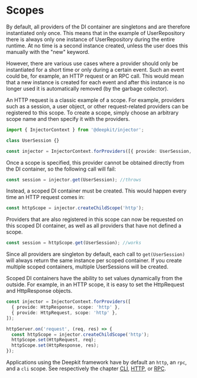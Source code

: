# Scopes

By default, all providers of the DI container are singletons and are therefore instantiated only once. This means that in the example of UserRepository there is always only one instance of UserRepository during the entire runtime. At no time is a second instance created, unless the user does this manually with the "new" keyword.

However, there are various use cases where a provider should only be instantiated for a short time or only during a certain event. Such an event could be, for example, an HTTP request or an RPC call. This would mean that a new instance is created for each event and after this instance is no longer used it is automatically removed (by the garbage collector).

An HTTP request is a classic example of a scope. For example, providers such as a session, a user object, or other request-related providers can be registered to this scope. To create a scope, simply choose an arbitrary scope name and then specify it with the providers.

```typescript
import { InjectorContext } from '@deepkit/injector';

class UserSession {}

const injector = InjectorContext.forProviders([{ provide: UserSession, scope: 'http' }]);
```

Once a scope is specified, this provider cannot be obtained directly from the DI container, so the following call will fail:

```typescript
const session = injector.get(UserSession); //throws
```

Instead, a scoped DI container must be created. This would happen every time an HTTP request comes in:

```typescript
const httpScope = injector.createChildScope('http');
```

Providers that are also registered in this scope can now be requested on this scoped DI container, as well as all providers that have not defined a scope.

```typescript
const session = httpScope.get(UserSession); //works
```

Since all providers are singleton by default, each call to `get(UserSession)` will always return the same instance per scoped container. If you create multiple scoped containers, multiple UserSessions will be created.

Scoped DI containers have the ability to set values dynamically from the outside. For example, in an HTTP scope, it is easy to set the HttpRequest and HttpResponse objects.

```typescript
const injector = InjectorContext.forProviders([
  { provide: HttpResponse, scope: 'http' },
  { provide: HttpRequest, scope: 'http' },
]);

httpServer.on('request', (req, res) => {
  const httpScope = injector.createChildScope('http');
  httpScope.set(HttpRequest, req);
  httpScope.set(HttpResponse, res);
});
```

Applications using the Deepkit framework have by default an `http`, an `rpc`, and a `cli` scope. See respectively the chapter [CLI](../cli.md), [HTTP](../http.md), or [RPC](../rpc.md).
